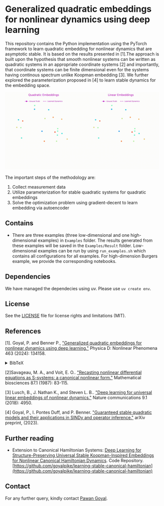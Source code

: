 # Generalized quadratic embeddings for nonlinear dynamics using deep learning

This repository contains the Python implementation using the PyTorch framework to learn quadratic embedding for nonlinear dynamics that are asymptotic stable. It is based on the results presented in [1].The approach is built upon the hypothesis that smooth nonlinear systems can be written as quadratic systems in an appropriate coordinate systems [2] and importantly, that coordinate systems can be finite dimensional even for the systems having continous spectrum unlike Koopman embedding [3]. We further explored the parameterization proposed in [4] to learn stable dynamics for the embedding space.

![Learned Lotka Volterra dynamics from data using linear and quadratic embeddings](./Imgs/linearvsquadratic_embs.gif)

The important steps of the methodology are:

1. Collect measurement data  
2. Utilize parameterization for stable quadratic systems for quadratic embeddings
3. Solve the optimization problem using gradient-decent to learn embedding via autoencoder

## Contains
* There are three examples (three low-dimensional and one high-dimensional examples) in `Examples` folder. The results generated from these examples will be saved in the ```Examples/Result``` folder. Low-dimensional examples can be run by using `run_examples.sh` which contains all configurations for all examples. For high-dimension Burgers example, we provide the corresponding notebooks.

## Dependencies
We have managed the dependecies using uv. Please use `uv create env`.

## License
See the [LICENSE](LICENSE) file for license rights and limitations (MIT).


## References
[1]. Goyal, P. and Benner P., ["Generalized quadratic embeddings for nonlinear dynamics using deep learning."](https://doi.org/10.1016/j.physd.2024.134158) Physica D: Nonlinear Phenomena 463 (2024): 134158.
<details><summary>BibTeX</summary><pre>
@article{goyal2024generalized,
  title={Generalized quadratic embeddings for nonlinear dynamics using deep learning},
  author={Goyal, Pawan and Benner, Peter},
  journal={Physica D: Nonlinear Phenomena},
  volume={463},
  pages={134158},
  year={2024},
  doi={10.1016/j.physd.2024.134158}
  publisher={Elsevier}
}
</pre></details>

[2]Savageau, M. A., and Voit, E. O.. ["Recasting nonlinear differential equations as S-systems: a canonical nonlinear form."](https://www.sciencedirect.com/science/article/abs/pii/0025556487900356) Mathematical biosciences 87.1 (1987): 83-115.

[3] Lusch, B., J. Nathan K., and Steven L. B.. ["Deep learning for universal linear embeddings of nonlinear dynamics."](https://www.nature.com/articles/s41467-018-07210-0) Nature communications 9.1 (2018): 4950.

[4] Goyal, P., I. Pontes Duff, and P. Benner. ["Guaranteed stable quadratic models and their applications in SINDy and operator inference."](https://arxiv.org/abs/2308.13819) arXiv preprint, (2023).


## Further reading
- Extension to Canonical Hamiltonian Systems: [Deep Learning for Structure-Preserving Universal Stable Koopman-Inspired Embeddings for Nonlinear Canonical Hamiltonian Dynamics](https://iopscience.iop.org/article/10.1088/2632-2153/adb9b5). Code Repository. [https://github.com/goyalpike/learning-stable-canonical-hamiltonian](https://github.com/goyalpike/learning-stable-canonical-hamiltonian)


## Contact
For any further query, kindly contact [Pawan Goyal](mailto:goyalp@mpi-magdeburg.mpg.de). 